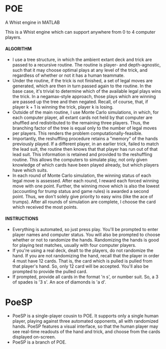 # POE
A Whist engine in MATLAB

This is a Whist engine which can support anywhere from 0 to 4 computer players. 

#### ALGORITHM

- I use a tree structure, in which the ambient extant deck and trick are passed to a recursive routine. 
The routine is player- and depth-agnostic, such that it may choose optimal plays at any level of the trick, and regardless of whether or not it has a human teammate. 
- Under the routine, if the trick is not finished, a set of legal moves are generated, which are then in turn passed again to the routine. In the base case, it's trivial to determine which of the available legal plays wins the trick. In a negamax-style approach, those plays which are winning are passed up the tree and then negated. Recall, of course, that, if player k + 1 is winning the trick, player k is losing. 
- Outside of the main routine, I use Monte Carlo simulations, in which, for each computer player, all extant cards not held by that computer are shuffled and redistributed to the remaining three players. Thus, the branching factor of the tree is equal only to the number of legal moves per players. This renders the problem computationally-feasible. 
- Importantly, the reshuffling procedure retains a "memory" of the hands previously played. If a different player, in an earlier trick, failed to match the lead suit, the routine then knows that that player has run out of that lead suit. This information is retained and provided to the reshuffling routine. This allows the computers to simulate play, not only given knowledge of which cards have been played already, but which players have which suits. 
- In each round of Monte Carlo simulation, the winning status of each legal move is assessed. After each round, I reward each forced winning move with one point. Further, the winning move which is also the lowest (accounting for trump status and game rules) is awarded a second point. Thus, we don't solely give priority to easy wins (like the ace of trumps). After all rounds of simulation are complete, I choose the card which received the most points.

#### INSTRUCTIONS

- Everything is automated, so just press play. You'll be prompted to enter player names and computer status. You will also be prompted to choose whether or not to randomize the hands.  Randomizing the hands is good for playing test matches, usually with four computer players. 
- If you're using a real deck, dealt to the players, do not randomize the hand. If you are not randomizing the hand, recall that the player in order 4 must have 12 cards. That is, the card which is pulled is pulled from that player's hand. So, only 12 card will be accepted.  You'll also be prompted to provide the pulled card. 
- If prompted, provide all cards in the format 'n s', or number suit. So, a 3 of spades is '3 s'. An ace of diamonds is 'a d'.

# PoeSP 
- PoeSP is a single-player cousin to POE. It supports only a single human player, playing against three automated opponents, all with randomized hands. PoeSP features a visual interface, so that the human player may see real-time readouts of the hand and trick, and choose from the cards displayed on-screen.
- PoeSP is a branch of POE. 
